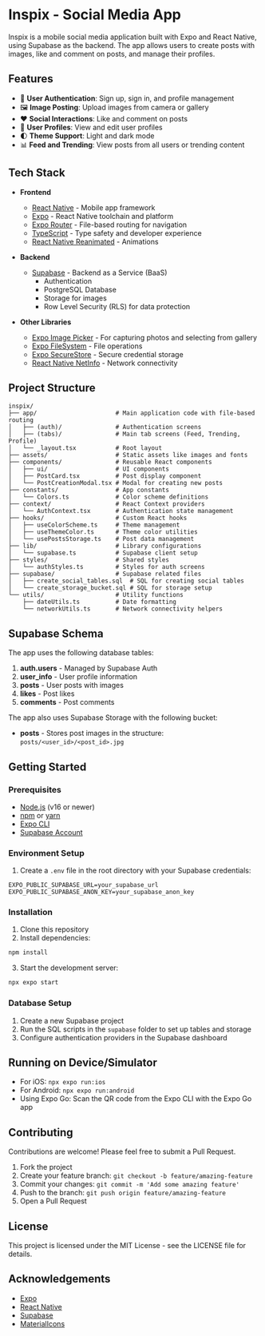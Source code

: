 # Inspix - Social Media App

Inspix is a mobile social media application built with Expo and React Native, using Supabase as the backend. The app allows users to create posts with images, like and comment on posts, and manage their profiles.

## Features

- 📱 **User Authentication**: Sign up, sign in, and profile management
- 🖼️ **Image Posting**: Upload images from camera or gallery
- ❤️ **Social Interactions**: Like and comment on posts
- 👤 **User Profiles**: View and edit user profiles
- 🌓 **Theme Support**: Light and dark mode
- 📊 **Feed and Trending**: View posts from all users or trending content

## Tech Stack

- **Frontend**
  - [React Native](https://reactnative.dev/) - Mobile app framework
  - [Expo](https://expo.dev/) - React Native toolchain and platform
  - [Expo Router](https://expo.github.io/router/docs/) - File-based routing for navigation
  - [TypeScript](https://www.typescriptlang.org/) - Type safety and developer experience
  - [React Native Reanimated](https://docs.swmansion.com/react-native-reanimated/) - Animations

- **Backend**
  - [Supabase](https://supabase.com/) - Backend as a Service (BaaS)
    - Authentication
    - PostgreSQL Database
    - Storage for images
    - Row Level Security (RLS) for data protection

- **Other Libraries**
  - [Expo Image Picker](https://docs.expo.dev/versions/latest/sdk/imagepicker/) - For capturing photos and selecting from gallery
  - [Expo FileSystem](https://docs.expo.dev/versions/latest/sdk/filesystem/) - File operations
  - [Expo SecureStore](https://docs.expo.dev/versions/latest/sdk/securestore/) - Secure credential storage
  - [React Native NetInfo](https://github.com/react-native-netinfo/react-native-netinfo) - Network connectivity

## Project Structure

```
inspix/
├── app/                      # Main application code with file-based routing
│   ├── (auth)/               # Authentication screens
│   ├── (tabs)/               # Main tab screens (Feed, Trending, Profile)
│   └── _layout.tsx           # Root layout
├── assets/                   # Static assets like images and fonts
├── components/               # Reusable React components
│   ├── ui/                   # UI components
│   ├── PostCard.tsx          # Post display component
│   └── PostCreationModal.tsx # Modal for creating new posts
├── constants/                # App constants
│   └── Colors.ts             # Color scheme definitions
├── context/                  # React Context providers
│   └── AuthContext.tsx       # Authentication state management
├── hooks/                    # Custom React hooks
│   ├── useColorScheme.ts     # Theme management
│   ├── useThemeColor.ts      # Theme color utilities
│   └── usePostsStorage.ts    # Post data management
├── lib/                      # Library configurations
│   └── supabase.ts           # Supabase client setup
├── styles/                   # Shared styles
│   └── authStyles.ts         # Styles for auth screens
├── supabase/                 # Supabase related files
│   ├── create_social_tables.sql  # SQL for creating social tables
│   └── create_storage_bucket.sql # SQL for storage setup
└── utils/                    # Utility functions
    ├── dateUtils.ts          # Date formatting
    └── networkUtils.ts       # Network connectivity helpers
```

## Supabase Schema

The app uses the following database tables:

1. **auth.users** - Managed by Supabase Auth
2. **user_info** - User profile information
3. **posts** - User posts with images
4. **likes** - Post likes
5. **comments** - Post comments

The app also uses Supabase Storage with the following bucket:
- **posts** - Stores post images in the structure: `posts/<user_id>/<post_id>.jpg`

## Getting Started

### Prerequisites

- [Node.js](https://nodejs.org/) (v16 or newer)
- [npm](https://www.npmjs.com/) or [yarn](https://yarnpkg.com/)
- [Expo CLI](https://docs.expo.dev/get-started/installation/)
- [Supabase Account](https://supabase.com/)

### Environment Setup

1. Create a `.env` file in the root directory with your Supabase credentials:

```env
EXPO_PUBLIC_SUPABASE_URL=your_supabase_url
EXPO_PUBLIC_SUPABASE_ANON_KEY=your_supabase_anon_key
```

### Installation

1. Clone this repository
2. Install dependencies:
```bash
npm install
```
3. Start the development server:
```bash
npx expo start
```

### Database Setup

1. Create a new Supabase project
2. Run the SQL scripts in the `supabase` folder to set up tables and storage
3. Configure authentication providers in the Supabase dashboard

## Running on Device/Simulator

- For iOS: `npx expo run:ios`
- For Android: `npx expo run:android`
- Using Expo Go: Scan the QR code from the Expo CLI with the Expo Go app

## Contributing

Contributions are welcome! Please feel free to submit a Pull Request.

1. Fork the project
2. Create your feature branch: `git checkout -b feature/amazing-feature`
3. Commit your changes: `git commit -m 'Add some amazing feature'`
4. Push to the branch: `git push origin feature/amazing-feature`
5. Open a Pull Request

## License

This project is licensed under the MIT License - see the LICENSE file for details.

## Acknowledgements

- [Expo](https://expo.dev/)
- [React Native](https://reactnative.dev/)
- [Supabase](https://supabase.com/)
- [MaterialIcons](https://fonts.google.com/icons)

